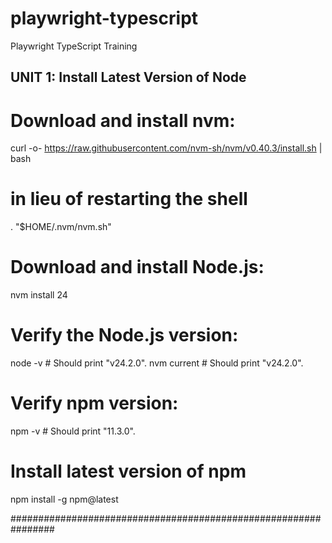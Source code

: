 # playwright-typescript
Playwright TypeScript Training

## UNIT 1: Install Latest Version of Node

# Download and install nvm:
curl -o- https://raw.githubusercontent.com/nvm-sh/nvm/v0.40.3/install.sh | bash

# in lieu of restarting the shell
\. "$HOME/.nvm/nvm.sh"

# Download and install Node.js:
nvm install 24

# Verify the Node.js version:
node -v # Should print "v24.2.0".
nvm current # Should print "v24.2.0".

# Verify npm version:
npm -v # Should print "11.3.0".

# Install latest version of npm
npm install -g npm@latest

################################################################


